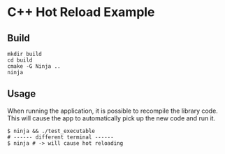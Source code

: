 # C++ Hot Reload Example

## Build

```shell
mkdir build
cd build
cmake -G Ninja ..
ninja
```

## Usage

When running the application, it is possible to recompile the library code.
This will cause the app to automatically pick up the new code and run it.

```shell
$ ninja && ./test_executable
# ------ different terminal ------
$ ninja # -> will cause hot reloading
```
